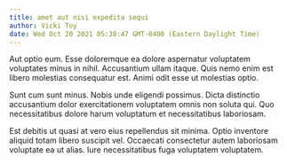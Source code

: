 ```yaml
---
title: amet aut nisi expedita sequi
author: Vicki Toy
date: Wed Oct 20 2021 05:38:47 GMT-0400 (Eastern Daylight Time)
---
```

Aut optio eum. Esse doloremque ea dolore aspernatur voluptatem voluptates minus in nihil. Accusantium ullam itaque. Quis nemo enim est libero molestias consequatur est. Animi odit esse ut molestias optio.

 Sunt cum sunt minus. Nobis unde eligendi possimus. Dicta distinctio accusantium dolor exercitationem voluptatem omnis non soluta qui. Quo necessitatibus dolore harum voluptatum et necessitatibus laboriosam.

 Est debitis ut quasi at vero eius repellendus sit minima. Optio inventore aliquid totam libero suscipit vel. Occaecati consectetur autem laboriosam voluptate ea ut alias. Iure necessitatibus fuga voluptatem voluptatem.